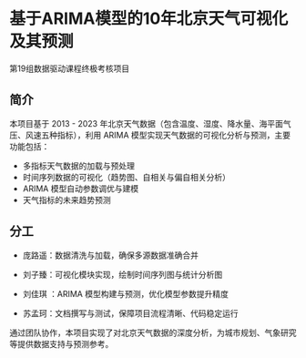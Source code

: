 # 基于ARIMA模型的10年北京天气可视化及其预测

第19组数据驱动课程终极考核项目

## 简介

本项目基于 2013 - 2023 年北京天气数据（包含温度、湿度、降水量、海平面气压、风速五种指标），利用 ARIMA 模型实现天气数据的可视化分析与预测，主要功能包括：

- 多指标天气数据的加载与预处理
- 时间序列数据的可视化（趋势图、自相关与偏自相关分析）
- ARIMA 模型自动参数调优与建模
- 天气指标的未来趋势预测

## 分工

- 庞路遥：数据清洗与加载，确保多源数据准确合并

- 刘子臻：可视化模块实现，绘制时间序列图与统计分析图

- 刘佳琪 ：ARIMA 模型构建与预测，优化模型参数提升精度

- 苏孟珂：文档撰写与测试，保障项目流程清晰、代码稳定运行

通过团队协作，本项目实现了对北京天气数据的深度分析，为城市规划、气象研究等提供数据支持与预测参考。

